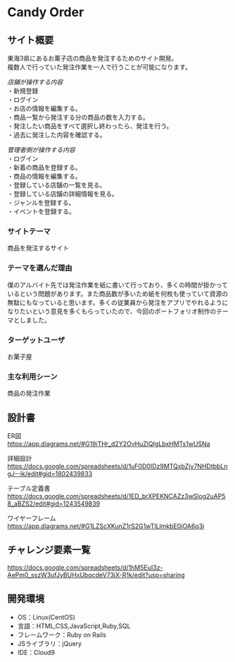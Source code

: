 
# Candy Order

## サイト概要
東海3県にあるお菓子店の商品を発注するためのサイト開発。  
複数人で行っていた発注作業を一人で行うことが可能になります。 

*店舗が操作する内容*    
・新規登録  
・ログイン  
・お店の情報を編集する。  
・商品一覧から発注する分の商品の数を入力する。    
・発注したい商品をすべて選択し終わったら、発注を行う。  
・過去に発注した内容を確認する。   

*管理者側が操作する内容*    
・ログイン  
・新着の商品を登録する。  
・商品の情報を編集する。  
・登録している店舗の一覧を見る。  
・登録している店舗の詳細情報を見る。  
・ジャンルを登録する。  
・イベントを登録する。

### サイトテーマ
商品を発注するサイト

### テーマを選んだ理由
僕のアルバイト先では発注作業を紙に書いて行っており、多くの時間が掛かっているという問題があります。また商品数が多いため紙を何枚も使っていて資源の無駄にもなっていると思います。多くの従業員から発注をアプリでやれるようになりたいという意見を多くもらっていたので、今回のポートフォリオ制作のテーマとしました。

### ターゲットユーザ
お菓子屋

### 主な利用シーン
商品の発注作業

## 設計書
ER図  
https://app.diagrams.net/#G19iTHr_d2Y2OvHuZlQIgLbxHMTs1wUSNa

詳細設計  
https://docs.google.com/spreadsheets/d/1uF0D0IDz9MTQxbZjy7NHDtbbLngJ--ik/edit#gid=1802439833

テーブル定義書  
https://docs.google.com/spreadsheets/d/1ED_brXPEKNCAZz3wSlog2uAP58_aBZS2/edit#gid=1243549839

ワイヤーフレーム  
https://app.diagrams.net/#G1LZScXKunZ1rS2G1wTlLlmkbE0iOA6q3i

## チャレンジ要素一覧
https://docs.google.com/spreadsheets/d/1hM5EuI3z-AePm0_sszW3ufJyBUHxUbqcdeV73iX-R1k/edit?usp=sharing

## 開発環境
- OS：Linux(CentOS)
- 言語：HTML,CSS,JavaScript,Ruby,SQL
- フレームワーク：Ruby on Rails
- JSライブラリ：jQuery
- IDE：Cloud9
